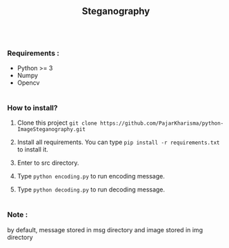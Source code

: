 <h2 align="center">Steganography</h2>

<br><br>

### Requirements :
- Python >= 3
- Numpy
- Opencv
<br><br>

### How to install?
1. Clone this project `git clone https://github.com/PajarKharisma/python-ImageSteganography.git`

2. Install all requirements. You can type `pip install -r requirements.txt` to install it.

3. Enter to src directory.

4. Type `python encoding.py` to run encoding message.

5. Type `python decoding.py` to run decoding message.
<br><br>

### Note : 
by default, message stored in msg directory and image stored in img directory